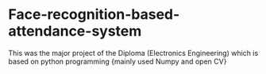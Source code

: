 # Face-recognition-based-attendance-system
This was the major project of the Diploma (Electronics Engineering) which is based on python programming {mainly used Numpy and open CV}
